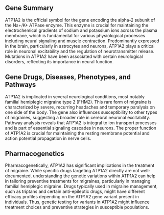 ## Gene Summary
ATP1A2 is the official symbol for the gene encoding the alpha-2 subunit of the Na+/K+ ATPase enzyme. This enzyme is crucial for maintaining the electrochemical gradients of sodium and potassium ions across the plasma membrane, which is fundamental for various physiological processes including neural signaling and muscle contraction. Predominantly expressed in the brain, particularly in astrocytes and neurons, ATP1A2 plays a critical role in neuronal excitability and the regulation of neurotransmitter release. Mutations in ATP1A2 have been associated with certain neurological disorders, reflecting its importance in neural function.

## Gene Drugs, Diseases, Phenotypes, and Pathways
ATP1A2 is implicated in several neurological conditions, most notably familial hemiplegic migraine type 2 (FHM2). This rare form of migraine is characterized by severe, recurring headaches and temporary paralysis on one side of the body. The gene also influences susceptibility to other types of migraines, suggesting a broader role in cerebral neuronal excitability. Pathway analysis reveals that ATP1A2 is integral to ion transport processes and is part of essential signaling cascades in neurons. The proper function of ATP1A2 is crucial for maintaining the resting membrane potential and action potential propagation in nerve cells.

## Pharmacogenetics
Pharmacogenetically, ATP1A2 has significant implications in the treatment of migraine. While specific drugs targeting ATP1A2 directly are not well-documented, understanding the genetic variations within ATP1A2 can help in tailoring preventive treatments for migraines, particularly in managing familial hemiplegic migraine. Drugs typically used in migraine management, such as triptans and certain anti-epileptic drugs, might have different efficacy profiles depending on the ATP1A2 gene variant present in individuals. Thus, genetic testing for variants in ATP1A2 might influence treatment choices and preventive strategies in susceptible populations.